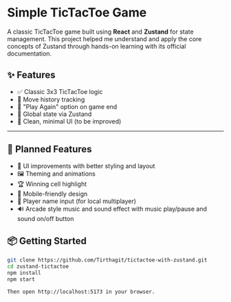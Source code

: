 # Simple TicTacToe Game

A classic TicTacToe game built using **React** and **Zustand** for state management. This project helped me understand and apply the core concepts of Zustand through hands-on learning with its official documentation.

## ✨ Features

- ✅ Classic 3x3 TicTacToe logic
- 📜 Move history tracking
- 🔄 "Play Again" option on game end
- 🧠 Global state via Zustand
- 🧪 Clean, minimal UI (to be improved)
 
---

## 🚀 Planned Features

- 🎨 UI improvements with better styling and layout
- 🖼️ Theming and animations
- 🏆 Winning cell highlight
- 📱 Mobile-friendly design
- 👥 Player name input (for local multiplayer)
- 🔊 Arcade style music and sound effect with music play/pause and sound on/off button

## 📦 Getting Started

```bash
git clone https://github.com/Tirthagit/tictactoe-with-zustand.git
cd zustand-tictactoe
npm install
npm start

Then open http://localhost:5173 in your browser.
